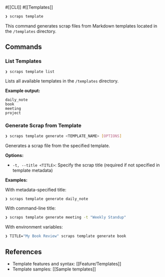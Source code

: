 #[[CLI]] #[[Templates]]

```bash
❯ scraps template
```

This command generates scrap files from Markdown templates located in the `/templates` directory.

## Commands

### List Templates

```bash
❯ scraps template list
```

Lists all available templates in the `/templates` directory.

**Example output:**
```
daily_note
book
meeting
project
```

### Generate Scrap from Template

```bash
❯ scraps template generate <TEMPLATE_NAME> [OPTIONS]
```

Generates a scrap file from the specified template.

**Options:**
- `-t, --title <TITLE>`: Specify the scrap title (required if not specified in template metadata)

**Examples:**

With metadata-specified title:
```bash
❯ scraps template generate daily_note
```

With command-line title:
```bash
❯ scraps template generate meeting -t "Weekly Standup"
```

With environment variables:
```bash
❯ TITLE="My Book Review" scraps template generate book
```

## References

- Template features and syntax: [[Feature/Templates]]
- Template samples: [[Sample templates]]